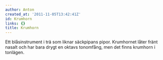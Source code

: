 ```yaml
---
author: Anton
created_at: '2011-11-05T13:42:41Z'
id: Krumhorn
links: {}
title: Krumhorn
---
```


Ett blåsinstrument i trä som liknar säckpipans pipor. Krumhornet låter fränt nasalt och har bara
drygt en oktavs tonomfång, men det finns krumhorn i tonlägen.
